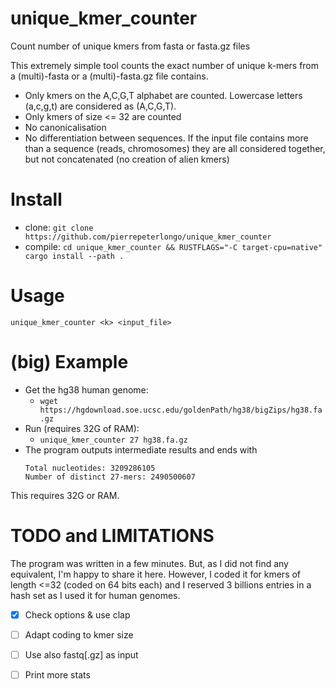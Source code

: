 # unique_kmer_counter
Count number of unique kmers from fasta or fasta.gz files

This extremely simple tool counts the exact number of unique k-mers from a (multi)-fasta or a (multi)-fasta.gz file contains. 

- Only kmers on the A,C,G,T alphabet are counted. Lowercase letters (a,c,g,t) are considered as (A,C,G,T).
- Only kmers of size <= 32 are counted
- No canonicalisation
- No differentiation between sequences. If the input file contains more than a sequence (reads, chromosomes) they are all considered together, but not concatenated (no creation of alien kmers)

# Install
- clone: `git clone https://github.com/pierrepeterlongo/unique_kmer_counter`
- compile: `cd unique_kmer_counter && RUSTFLAGS="-C target-cpu=native" cargo install --path .`

# Usage 
`unique_kmer_counter <k> <input_file>`

# (big) Example
- Get the hg38 human genome: 
  - `wget https://hgdownload.soe.ucsc.edu/goldenPath/hg38/bigZips/hg38.fa.gz`
- Run (requires 32G of RAM):
  - `unique_kmer_counter 27 hg38.fa.gz`
- The program outputs intermediate results and ends with 
  ```
  Total nucleotides: 3209286105
  Number of distinct 27-mers: 2490500607
  ```

This requires 32G or RAM. 

# TODO and LIMITATIONS
The program was written in a few minutes. But, as I did not find any equivalent, I'm happy to share it here. 
However, I coded it for kmers of length <=32 (coded on 64 bits each) and I reserved 3 billions entries in a hash set as I used it for human genomes. 
- [X] Check options & use clap
- [ ] Adapt coding to kmer size
- [ ] Use also fastq[.gz] as input
- [ ] Print more stats



